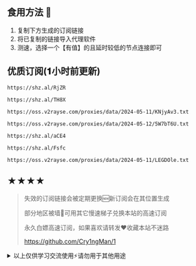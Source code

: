 ## 食用方法 🍖
1. 复制下方生成的订阅链接
2. 将已复制的链接导入代理软件
3. 测速，选择一个【有值】的且延时较低的节点连接即可

## 优质订阅(𝟏小时前更新)
```
https://shz.al/RjZR
```
```
https://shz.al/TH8X
```
```
https://oss.v2rayse.com/proxies/data/2024-05-11/KNjyAv3.txt
```
```
https://oss.v2rayse.com/proxies/data/2024-05-12/5W7bT6U.txt
```
```
https://shz.al/aCE4
```
```
https://shz.al/Fsfc
```
```
https://oss.v2rayse.com/proxies/data/2024-05-11/LEGDOle.txt
```

## ★★★★
> 失效的订阅链接会被定期更换🆕新订阅会在其位置生成
> 
> 部分地区被墙🚫可用其它慢速梯子兑换本站的高速订阅
>
> 永久白嫖高速订阅，如果喜欢请转发❤️收藏本站不迷路
>
> https://github.com/Cry1ngMan/1

<details>
<summary>以上仅供学习交流使用⚡️请勿用于其他用途</summary>

[![Stargazers over time](https://starchart.cc/Cry1ngMan/1.svg)](https://starchart.cc/Cry1ngMan/1)
[![GitHub stars](https://img.shields.io/github/stars/Cry1ngMan/1.svg?style=social&label=Stars)](https://github.com/Cry1ngMan/1/stargazers)
<img src="https://komarev.com/ghpvc/?username=Cry1ngMan&label=Views&color=0e75b6&style=flat" alt="访问量统计" />
</details>
